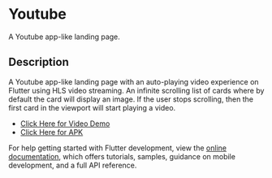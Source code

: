 # Youtube

A Youtube app-like landing page.

## Description

A Youtube app-like landing page with an auto-playing video experience on Flutter using HLS video streaming. An infinite scrolling list of cards where by default the card will display an image. If the user stops scrolling, then the first card in the viewport will start playing a video. 

- [Click Here for Video Demo](https://drive.google.com/file/d/1lQhSLTVqJ8v6a7AiMM_pEN1ugCnp4WaP/view?usp=sharing)
- [Click Here for APK](https://drive.google.com/file/d/15VOuSfN4C9JhIiGpYzYvih_JmcezjUiw/view?usp=sharing)

For help getting started with Flutter development, view the
[online documentation](https://docs.flutter.dev/), which offers tutorials,
samples, guidance on mobile development, and a full API reference.



